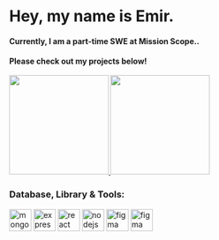 <h1 align="left">Hey, my name is Emir. </h1>
<h4 align="left">Currently, I am a part-time SWE at Mission Scope..
<h4 align="left">Please check out my projects below!


<br>
<a href="https://github.com/xEYKx">
  <br>
   <img height="180em" src="https://github.com/xEYKx/xEYKx/assets/83879349/2ac1b3c7-8b0a-4586-85c0-503cafb17eb1" />
  <img height="180em" src="https://github.com/xEYKx/xEYKx/assets/83879349/02e6c3dd-4d2e-4943-92d5-2e812343424a" />
</a>
<h3 align="left"> Database, Library & Tools:</h3>

<p align="left"> 
  <img src="https://www.vectorlogo.zone/logos/mongodb/mongodb-icon.svg" alt="mongoDB" width="40" height="40"/> </a>
  <img src="https://www.vectorlogo.zone/logos/expressjs/expressjs-icon.svg" alt="express" width="40" height="40"/> </a>
  <img src="https://reactnative.dev/img/header_logo.svg" alt="react" width="40" height="40"/> </a>
  <img src="https://www.svgrepo.com/show/354119/nodejs-icon.svg" alt="nodejs" height="40"/> </a>
  <img src="https://www.vectorlogo.zone/logos/figma/figma-icon.svg" alt="figma" width="40" height="40"/> </a>
  <img src="https://upload.wikimedia.org/wikipedia/commons/4/4c/Adobe_Creative_Cloud_rainbow_icon.svg" alt="figma" width="40" height="40"/> </a>
</p>

<!--  
<br><br>Actively involved in guiding and mentoring peers, my current focus is on honing full-stack development skills using JavaScript.
  
<br><br>Driven by a desire for hands-on experience, I'm eager to contribute to a dynamic work environment and facilitate organizational growth. My approach involves taking ownership of projects with a positive and enthusiastic outlook.

<br><br>With expertise in the MERN stack (MongoDB, Express, React, Node.js), I excel in developing visually captivating and responsive applications. My background includes over 10 years as an entrepreneur, leading a diverse team to create apparel and accessory collection from concept to creation. This entrepreneurial mindset enhances my ability to drive transformative change, increasing shareholder value and swiftly scaling businesses to seize market opportunities.

<br><br>A results-driven leader, I bring strategic planning and execution skills to the table. Let's connect to explore how I can contribute to your team's success.

 Why the suit? I’m also Menswear designer & a bespoke suit maker. this line should be hiddin on its own -
</h4>

<p>
<!-- Currently learning **NodeJs & React** -->

<!-- Know about my experiences <a href="https://www.linkedin.com/in/emir-yunus/">Linkedin</a> 
</p> 

<h3 align="left">Connect with me:</h3>
<p align="left">
How to reach me -> <a href="mailto:emir@tailoringnyc.com">Conatct</a> 
</p>
-->
<!--
<h3 align="left">Languages and Tools:</h3>
<p align="left"> 
   <img src="" alt="HTML5" width="40" height="40"/> </a>  // this line should be hidden on its own.
  <img src="https://upload.vectorlogo.zone/logos/javascript/images/239ec8a4-163e-4792-83b6-3f6d96911757.svg" alt="Javascript" width="40" height="40"/> 
  <img src="https://reactnative.dev/img/header_logo.svg" alt="react" width="40" height="40"/> </a
  <img src="https://sachsenhofer.io/wp-content/uploads/2018/06/node-js-white.png" alt="nodejs" width="40" height="40"/> </a>
  <img src="https://www.vectorlogo.zone/logos/mongodb/mongodb-icon.svg" alt="mongoDB" width="40" height="40"/> </a>
</a>  
  <img src="https://www.vectorlogo.zone/logos/figma/figma-icon.svg" alt="figma" width="40" height="40"/> </a>
  <img src="https://cdn.worldvectorlogo.com/logos/adobe-xd.svg" alt="adobe_xd" width="40" height="40"/> </a> 
  <img src="https://www.vectorlogo.zone/logos/adobe_illustrator/adobe_illustrator-icon.svg" alt="adobe_ai" width="40" height="40"/> </a> 
  <img src="https://raw.githubusercontent.com/devicons/devicon/master/icons/photoshop/photoshop-line.svg" alt="photoshop" width="40" height="40"/> </a> 
  <img src="https://www.vectorlogo.zone/logos/w3_html5/w3_html5-icon.svg" alt="HTML5" width="40" height="40"/> </a>
  <img src="https://www.vectorlogo.zone/logos/w3_css/w3_css-icon.svg" alt="CSS" width="40" height="40"/> </a> 
</p>
-->
